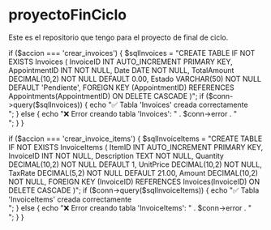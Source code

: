 # proyectoFinCiclo
Este es el repositorio que tengo para el proyecto de final de  ciclo.


if ($accion === 'crear_invoices') {
    $sqlInvoices = "CREATE TABLE IF NOT EXISTS Invoices (
        InvoiceID INT AUTO_INCREMENT PRIMARY KEY,
        AppointmentID INT NOT NULL,
        Date DATE NOT NULL,
        TotalAmount DECIMAL(10,2) NOT NULL DEFAULT 0.00,
        Estado VARCHAR(50) NOT NULL DEFAULT 'Pendiente',
        FOREIGN KEY (AppointmentID) REFERENCES Appointments(AppointmentID) ON DELETE CASCADE
    )";
    if ($conn->query($sqlInvoices)) {
        echo "✅ Tabla 'Invoices' creada correctamente<br>";
    } else {
        echo "❌ Error creando tabla 'Invoices': " . $conn->error . "<br>";
    }
}

if ($accion === 'crear_invoice_items') {
    $sqlInvoiceItems = "CREATE TABLE IF NOT EXISTS InvoiceItems (
        ItemID INT AUTO_INCREMENT PRIMARY KEY,
        InvoiceID INT NOT NULL,
        Description TEXT NOT NULL,
        Quantity DECIMAL(10,2) NOT NULL DEFAULT 1,
        UnitPrice DECIMAL(10,2) NOT NULL,
        TaxRate DECIMAL(5,2) NOT NULL DEFAULT 21.00,
        Amount DECIMAL(10,2) NOT NULL,
        FOREIGN KEY (InvoiceID) REFERENCES Invoices(InvoiceID) ON DELETE CASCADE
    )";
    if ($conn->query($sqlInvoiceItems)) {
        echo "✅ Tabla 'InvoiceItems' creada correctamente<br>";
    } else {
        echo "❌ Error creando tabla 'InvoiceItems': " . $conn->error . "<br>";
    }
}
